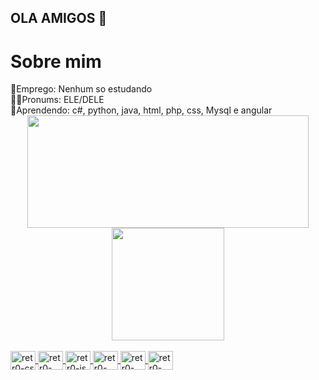 ## OLA AMIGOS 👋
<h1>Sobre mim<br></h1> 
💼Emprego: Nenhum so estudando<br>
🏳️‍🌈Pronums: ELE/DELE<br>
🏫Aprendendo: c#, python, java, html, php, css, Mysql e angular<br>

<div align="center">
  <a href="https://github.com/retr0lbb">
  <img height="180em" width="450em" src="https://github-readme-stats.vercel.app/api?username=retr0lbb&show_icons=true&theme=tokyonight&include_all_commits=true&count_private=true"/>
  <img height="180em" idth="450em" src="https://github-readme-stats.vercel.app/api/top-langs/?username=retr0lbb&layout=compact&langs_count=7&theme=tokyonight"/>
</div>
<div style="display: inline_block"><br>
  <img align="center" alt="retr0-cs" height="30" width="40" src="https://cdn.jsdelivr.net/gh/devicons/devicon/icons/csharp/csharp-original.svg">
  <img align="center" alt="retr0-htlm" height="30" width="40" src="https://cdn.jsdelivr.net/gh/devicons/devicon/icons/html5/html5-original.svg">
  <img align="center" alt="retr0-js" height="30" width="40" src="https://cdn.jsdelivr.net/gh/devicons/devicon/icons/javascript/javascript-plain.svg">
  <img align="center" alt="retr0-css" height="30" width="40" src="https://cdn.jsdelivr.net/gh/devicons/devicon/icons/css3/css3-original.svg">
  <img align="center" alt="retr0-py" height="30" width="40" src="https://cdn.jsdelivr.net/gh/devicons/devicon/icons/python/python-original.svg">
    <img align="center" alt="retr0-unity" height="30" width="40" src="https://cdn.jsdelivr.net/gh/devicons/devicon/icons/unity/unity-original.svg">
</div>
